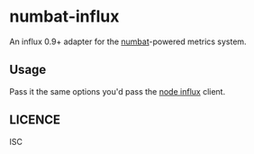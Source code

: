 # numbat-influx

An influx 0.9+ adapter for the [numbat](https://github.com/ceejbot/numbat-collector)-powered metrics system.

## Usage

Pass it the same options you'd pass the [node influx](https://github.com/node-influx/node-influx) client.

## LICENCE

ISC
